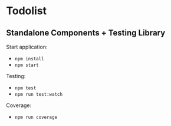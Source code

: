 # Todolist


## Standalone Components + Testing Library

Start application:

- `npm install`
- `npm start`

Testing:

- `npm test`
- `npm run test:watch`

Coverage:

- `npm run coverage`
